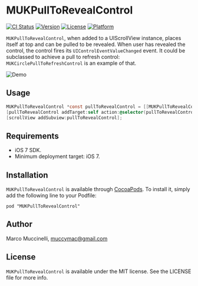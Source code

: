 # MUKPullToRevealControl

[![CI Status](http://img.shields.io/travis/muccy/MUKPullToRevealControl.svg?style=flat)](https://travis-ci.org/muccy/MUKPullToRevealControl)
[![Version](https://img.shields.io/cocoapods/v/MUKPullToRevealControl.svg?style=flat)](http://cocoadocs.org/docsets/MUKPullToRevealControl)
[![License](https://img.shields.io/cocoapods/l/MUKPullToRevealControl.svg?style=flat)](http://cocoadocs.org/docsets/MUKPullToRevealControl)
[![Platform](https://img.shields.io/cocoapods/p/MUKPullToRevealControl.svg?style=flat)](http://cocoadocs.org/docsets/MUKPullToRevealControl)

`MUKPullToRevealControl`, when added to a UIScrollView instance, places itself at top and can be pulled to be revealed. When user has revealed the control, the control fires its `UIControlEventValueChanged` event.
It could be subclassed to achieve a pull to refresh control: `MUKCirclePullToRefreshControl` is an example of that.

![Demo](http://cl.ly/image/2K3w1L060n2k/Senza_titolo.gif)

## Usage

````objective-c
MUKPullToRevealControl *const pullToRevealControl = [[MUKPullToRevealControl alloc] init];
[pullToRevealControl addTarget:self action:@selector(pullToRevealControlTriggered:) forControlEvents:UIControlEventValueChanged];
[scrollView addSubview:pullToRevealControl];
````

## Requirements

* iOS 7 SDK.
* Minimum deployment target: iOS 7.

## Installation

`MUKPullToRevealControl` is available through [CocoaPods](http://cocoapods.org). To install
it, simply add the following line to your Podfile:

    pod "MUKPullToRevealControl"

## Author

Marco Muccinelli, muccymac@gmail.com

## License

`MUKPullToRevealControl` is available under the MIT license. See the LICENSE file for more info.
